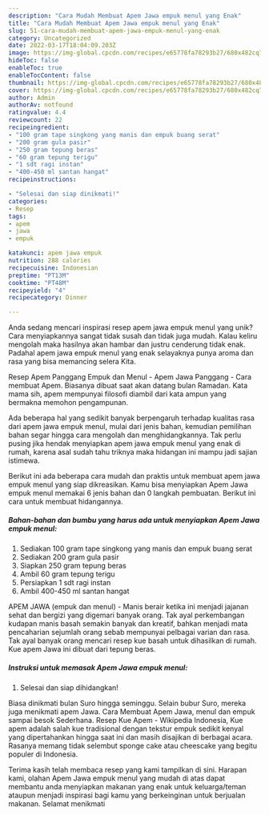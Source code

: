 ```yaml
---
description: "Cara Mudah Membuat Apem Jawa empuk menul yang Enak"
title: "Cara Mudah Membuat Apem Jawa empuk menul yang Enak"
slug: 51-cara-mudah-membuat-apem-jawa-empuk-menul-yang-enak
category: Uncategorized
date: 2022-03-17T18:04:09.203Z
image: https://img-global.cpcdn.com/recipes/e65778fa78293b27/680x482cq70/apem-jawa-empuk-menul-foto-resep-utama.jpg
hideToc: false
enableToc: true
enableTocContent: false
thumbnail: https://img-global.cpcdn.com/recipes/e65778fa78293b27/680x482cq70/apem-jawa-empuk-menul-foto-resep-utama.jpg
cover: https://img-global.cpcdn.com/recipes/e65778fa78293b27/680x482cq70/apem-jawa-empuk-menul-foto-resep-utama.jpg
author: Admin
authorAv: notfound
ratingvalue: 4.4
reviewcount: 22
recipeingredient:
- "100 gram tape singkong yang manis dan empuk buang serat"
- "200 gram gula pasir"
- "250 gram tepung beras"
- "60 gram tepung terigu"
- "1 sdt ragi instan"
- "400-450 ml santan hangat"
recipeinstructions:

- "Selesai dan siap dinikmati!"
categories:
- Resep
tags:
- apem
- jawa
- empuk

katakunci: apem jawa empuk 
nutrition: 288 calories
recipecuisine: Indonesian
preptime: "PT13M"
cooktime: "PT48M"
recipeyield: "4"
recipecategory: Dinner

---
```





Anda sedang mencari inspirasi resep apem jawa empuk menul yang unik? Cara menyiapkannya sangat tidak susah dan tidak juga mudah. Kalau keliru mengolah maka hasilnya akan hambar dan justru cenderung tidak enak. Padahal apem jawa empuk menul yang enak selayaknya punya aroma dan rasa yang bisa memancing selera Kita.





Resep Apem Panggang Empuk dan Menul - Apem Jawa Panggang - Cara membuat Apem. Biasanya dibuat saat akan datang bulan Ramadan. Kata mama sih, apem mempunyai filosofi diambil dari kata ampun yang bermakna memohon pengampunan.

Ada beberapa hal yang sedikit banyak berpengaruh terhadap kualitas rasa dari apem jawa empuk menul, mulai dari jenis bahan, kemudian pemilihan bahan segar hingga cara mengolah dan menghidangkannya. Tak perlu pusing jika hendak menyiapkan apem jawa empuk menul yang enak di rumah, karena asal sudah tahu triknya maka hidangan ini mampu jadi sajian istimewa.






Berikut ini ada beberapa cara mudah dan praktis untuk membuat apem jawa empuk menul yang siap dikreasikan. Kamu bisa menyiapkan Apem Jawa empuk menul memakai 6 jenis bahan dan 0 langkah pembuatan. Berikut ini cara untuk membuat hidangannya.

<!--inarticleads1-->

##### Bahan-bahan dan bumbu yang harus ada untuk menyiapkan Apem Jawa empuk menul:

1. Sediakan 100 gram tape singkong yang manis dan empuk buang serat
1. Sediakan 200 gram gula pasir
1. Siapkan 250 gram tepung beras
1. Ambil 60 gram tepung terigu
1. Persiapkan 1 sdt ragi instan
1. Ambil 400-450 ml santan hangat


APEM JAWA (empuk dan menul) - Manis berair ketika ini menjadi jajanan sehat dan bergizi yang digemari banyak orang. Tak ayal perkembangan kudapan manis basah semakin banyak dan kreatif, bahkan menjadi mata pencaharian sejumlah orang sebab mempunyai pelbagai varian dan rasa. Tak ayal banyak orang mencari resep kue basah untuk dihasilkan di rumah. Kue apem Jawa ini dibuat dari tepung beras. 

<!--inarticleads2-->

##### Instruksi untuk memasak Apem Jawa empuk menul:


1. Selesai dan siap dihidangkan!

Biasa dinikmati bulan Suro hingga seminggu. Selain bubur Suro, mereka juga menikmati apem Jawa. Cara Membuat Apem Jawa, menul dan empuk sampai besok Sederhana. Resep Kue Apem - Wikipedia Indonesia, Kue apem adalah salah kue tradisional dengan tekstur empuk sedikit kenyal yang dipertahankan hingga saat ini dan masih disajikan di berbagai acara. Rasanya memang tidak selembut sponge cake atau cheescake yang begitu populer di Indonesia. 

Terima kasih telah membaca resep yang kami tampilkan di sini. Harapan kami, olahan Apem Jawa empuk menul yang mudah di atas dapat membantu anda menyiapkan makanan yang enak untuk keluarga/teman ataupun menjadi inspirasi bagi kamu yang berkeinginan untuk berjualan makanan. Selamat menikmati
